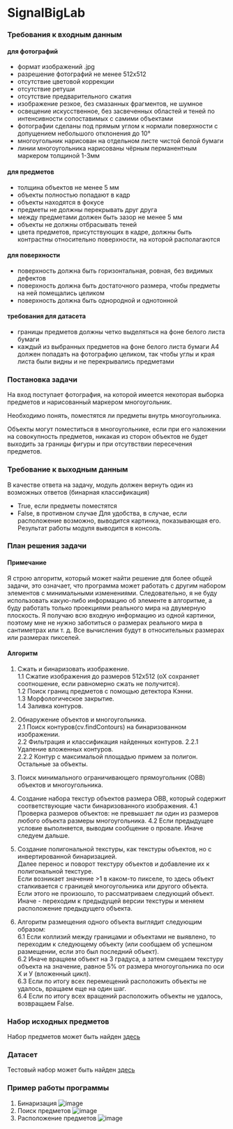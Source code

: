 # SignalBigLab

### Требования к входным данным
#### для фотографий
- формат изображений .jpg
- разрешение фотографий не менее 512х512 
- отсутствие цветовой коррекции
- отсутствие ретуши
- отсутствие предварительного сжатия
- изображение резкое, без смазанных фрагментов, не шумное
- освещение искусственное, без засвеченных областей и теней по интенсивности сопоставимых с самими объектами
- фотографии сделаны под прямым углом к нормали поверхности с допущением небольшого отклонения до 10°
- многоугольник нарисован на отдельном листе чистой белой бумаги
- линии многоугольника нарисованы чёрным перманентным маркером толщиной 1-3мм

#### для предметов
- толщина объектов не менее 5 мм
- объекты полностью попадают в кадр
- объекты находятся в фокусе
- предметы не должны перекрывать друг друга
- между предметами должен быть зазор не менее 5 мм
- объекты не должны отбрасывать теней
- цвета предметов, присутствующих в кадре, должны быть контрастны относительно поверхности, на которой располагаются

#### для поверхности
- поверхность должна быть горизонтальная, ровная, без видимых дефектов 
- поверхность должна быть достаточного размера, чтобы предметы на ней помещались целиком
- поверхность должна быть однородной и однотонной

#### требования для датасета
- границы предметов должны четко выделяться на фоне белого листа бумаги
- каждый из выбранных предметов на фоне белого листа бумаги А4 должен попадать на фотографию целиком, так чтобы углы и края листа были видны и не перекрывались предметами

### Постановка задачи
На вход поступает фотография, на которой имеется некоторая выборка предметов и нарисованный маркером многоугольник. 

Необходимо понять, поместятся ли предметы внутрь многоугольника.

Объекты могут поместиться в многоугольнике, если при его наложении на совокупность предметов, никакая из сторон объектов не будет выходить за границы фигуры и при отсутвствии пересечения предметов.

### Требование к выходным данным
В качестве ответа на задачу, модуль должен вернуть один из возможных ответов (бинарная классификация)
- True, если предметы поместятся
- False, в противном случае
Для удобства, в случае, если расположение возможно, выводится картинка, показывающая его. Результат работы модуля выводится в консоль.

### План решения задачи

#### Примечание
Я строю алгоритм, который может найти решение для более общей задачи, это означает, что программа может работать с другим набором элементов с минимальными изменениями. Следовательно, я не буду использовать какую-либо информацию об элементе в алгоритме, а буду работать только проекциями реального мира на двумерную плоскость. Я получаю всю входную информацию из одной картинки, поэтому мне не нужно заботиться о размерах реального мира в сантиметрах или т. д. Все вычисления будут в относительных размерах или размерах пикселей.

#### Алгоритм

1. Сжать и бинаризовать изображение.    
 1.1 Сжатие изображения до размеров 512х512 (оХ сохраняет соотношение, если равномерно сжать не получится).    
 1.2 Поиск границ предметов с помощью детектора Кэнни.    
 1.3 Морфологическое закрытие.    
 1.4 Заливка контуров.    

2. Обнаружение объектов и многоугольника.    
2.1 Поиск контуров(cv.findContours) на бинаризованном изображении.    
2.2 Фильтрация и классификация найденных контуров.
2.2.1 Удаление вложенных контуров.    
2.2.2 Контур с максимальой площадью примем за полигон. Остальные за объекты.    

3. Поиск минимального ограничивающего прямоугольник (OBB) объектов и многоугольника.    

4. Создание набора текстур объектов размера OBB, который содержит соответствующие части бинаризованного изображения.
4.1 Проверка размеров объектов: не превышает ли один из размеров любого объекта размеры многоугольника.
4.2 Если предыдущее условие выполняется, выводим сообщение о провале. Иначе следуем дальше.

5. Создание полигональной текстуры, как текстуры объектов, но с инвертированной бинаризацией.    
Далее перенос и поворот текстуру объектов и добавление их к полигональной текстуре.    
Если возникает значение >1 в каком-то пикселе, то здесь объект сталкивается с границей многоугольника или другого объекта.    
Если этого не произошло, то рассматриваем следующий объект. Иначе - переходим к предыдущей версии текстуры и меняем расположение предыдущего объекта.    

6. Алгоритм размещения одного объекта выглядит следующим образом:     
6.1 Если коллизий между границами и объектами не выявлено, то переходим к следующему объекту (или сообщаем об успешном размещении, если это был последний объект).    
6.2 Иначе вращяем объект на 3 градуса, а затем смещаем текстуру объекта на значение, равное 5% от размера многоугольника по оси Х и У (вложенный цикл).     
6.3 Если по итогу всех перемещений расположить объекты не удалось, вращаем еще на один шаг.    
6.4 Если по итогу всех вращений расположить объекты не удалось, возвращаем False.    


### Набор исходных предметов
Набор предметов может быть найден [здесь](https://github.com/HellInsider/SignalBigLab/tree/develop/images)

### Датасет
Тестовый набор может быть найден [здесь](https://github.com/HellInsider/SignalBigLab/tree/develop/dataset)

### Пример работы программы    

1. Бинаризация ![image](https://github.com/HellInsider/SignalBigLab/blob/develop/results/binarization.jpg)    
2. Поиск предметов ![image](https://github.com/HellInsider/SignalBigLab/blob/develop/results/contours.jpg)    
3. Расположение предметов ![image](https://github.com/HellInsider/SignalBigLab/blob/develop/results/placement.jpg)    

